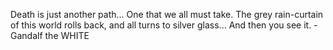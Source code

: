 Death is just another path... One that we all must take. The grey rain-curtain of this world rolls back, and all turns to silver glass... And then you see it.
-Gandalf the WHITE
